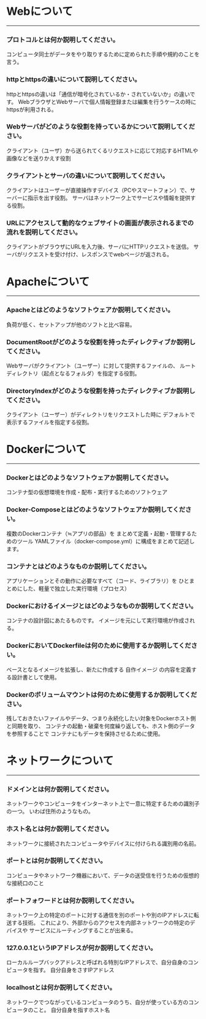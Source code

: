 # Webについて
---
### プロトコルとは何か説明してください。
コンピュータ同士がデータをやり取りするために定められた手順や規約のことを言う。


### httpとhttpsの違いについて説明してください。
httpとhttpsの違いは「通信が暗号化されているか・されていないか」の違いです。
WebブラウザとWebサーバで個人情報登録または編集を行うケースの時にhttpsが利用される。


### Webサーバがどのような役割を持っているかについて説明してください。
クライアント（ユーザ）から送られてくるリクエストに応じて対応するHTMLや画像などを送りかえす役割


### クライアントとサーバの違いについて説明してください。
クライアントはユーザーが直接操作すデバイス（PCやスマートフォン）で、サーバーに指示を出す役割。
サーバはネットワーク上でサービスや情報を提供する役割。


### URLにアクセスして動的なウェブサイトの画面が表示されるまでの流れを説明してください。
クライアントがブラウザにURLを入力後、サーバにHTTPリクエストを送信。
サーバがリクエストを受け付け、レスポンスでwebページが返される。


# Apacheについて
---
### Apacheとはどのようなソフトウェアか説明してください。
負荷が低く、セットアップが他のソフトと比べ容易。


### DocumentRootがどのような役割を持ったディレクティブか説明してください。
Webサーバがクライアント（ユーザー）に対して提供するファイルの、
ルートディレクトリ（起点となるフォルダ）を指定する役割。


### DirectoryIndexがどのような役割を持ったディレクティブか説明してください。
クライアント（ユーザー）がディレクトリをリクエストした時に
デフォルトで表示するファイルを指定する役割。




# Dockerについて
---
### Dockerとはどのようなソフトウェアか説明してください。
コンテナ型の仮想環境を作成・配布・実行するためのソフトウェア


### Docker-Composeとはどのようなソフトウェアか説明してください。
複数のDockerコンテナ（≒アプリの部品）を まとめて定義・起動・管理するためのツール
YAMLファイル（docker-compose.yml）に構成をまとめて記述します。


### コンテナとはどのようなものか説明してください。
アプリケーションとその動作に必要なすべて（コード、ライブラリ）を
ひとまとめにした、軽量で独立した実行環境（プロセス）


### Dockerにおけるイメージとはどのようなものか説明してください。
コンテナの設計図にあたるものです。
イメージを元にして実行環境が作成される。


### DockerにおいてDockerfileは何のために使用するか説明してください。
ベースとなるイメージを拡張し、新たに作成する 自作イメージ の内容を定義する設計書として使用。


### Dockerのボリュームマウントは何のために使用するか説明してください。
残しておきたいファイルやデータ、つまり永続化したい対象をDockerホスト側と同期を取り、
コンテナの起動・破棄を何度繰り返しても、ホスト側のデータを参照することで
コンテナにもデータを保持させるために使用。



# ネットワークについて
---
### ドメインとは何か説明してください。
ネットワークやコンピュータをインターネット上で一意に特定するための識別子の一つ。
いわば住所のようなもの。


### ホスト名とは何か説明してください。
ネットワークに接続されたコンピュータやデバイスに付けられる識別用の名前。


### ポートとは何か説明してください。
コンピュータやネットワーク機器において、データの送受信を行うための仮想的な接続口のこと


### ポートフォワードとは何か説明してください。
ネットワーク上の特定のポートに対する通信を別のポートや別のIPアドレスに転送する技術。
これにより、外部からのアクセスを内部ネットワークの特定のデバイスや
サービスにルーティングすることが出来る。


### 127.0.0.1というIPアドレスが何か説明してください。
ローカルループバックアドレスと呼ばれる特別なIPアドレスで、自分自身のコンピュータを指す。
自分自身をさすIPアドレス

### localhostとは何か説明してください。
ネットワークでつながっているコンピュータのうち、自分が使っている方のコンピュータのこと。
自分自身を指すホスト名



